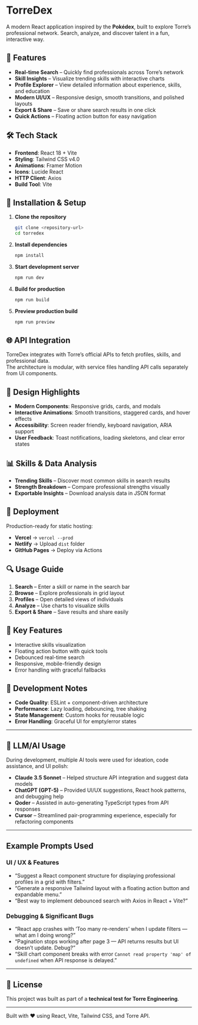 # TorreDex  

A modern React application inspired by the **Pokédex**, built to explore Torre’s professional network. Search, analyze, and discover talent in a fun, interactive way.  

## 🚀 Features  

- **Real-time Search** – Quickly find professionals across Torre’s network  
- **Skill Insights** – Visualize trending skills with interactive charts  
- **Profile Explorer** – View detailed information about experience, skills, and education  
- **Modern UI/UX** – Responsive design, smooth transitions, and polished layouts  
- **Export & Share** – Save or share search results in one click  
- **Quick Actions** – Floating action button for easy navigation  

## 🛠 Tech Stack  

- **Frontend**: React 18 + Vite  
- **Styling**: Tailwind CSS v4.0  
- **Animations**: Framer Motion  
- **Icons**: Lucide React  
- **HTTP Client**: Axios  
- **Build Tool**: Vite  

## 🔧 Installation & Setup  

1. **Clone the repository**  
   ```bash
   git clone <repository-url>
   cd torredex
   ```  

2. **Install dependencies**  
   ```bash
   npm install
   ```  

3. **Start development server**  
   ```bash
   npm run dev
   ```  

4. **Build for production**  
   ```bash
   npm run build
   ```  

5. **Preview production build**  
   ```bash
   npm run preview
   ```  

## 🌐 API Integration  

TorreDex integrates with Torre’s official APIs to fetch profiles, skills, and professional data.  
The architecture is modular, with service files handling API calls separately from UI components.  

## 🎨 Design Highlights  

- **Modern Components**: Responsive grids, cards, and modals  
- **Interactive Animations**: Smooth transitions, staggered cards, and hover effects  
- **Accessibility**: Screen reader friendly, keyboard navigation, ARIA support  
- **User Feedback**: Toast notifications, loading skeletons, and clear error states  

## 📊 Skills & Data Analysis  

- **Trending Skills** – Discover most common skills in search results  
- **Strength Breakdown** – Compare professional strengths visually  
- **Exportable Insights** – Download analysis data in JSON format  

## 🚀 Deployment  

Production-ready for static hosting:  

- **Vercel** → `vercel --prod`  
- **Netlify** → Upload `dist` folder  
- **GitHub Pages** → Deploy via Actions  

## 🔍 Usage Guide  

1. **Search** – Enter a skill or name in the search bar  
2. **Browse** – Explore professionals in grid layout  
3. **Profiles** – Open detailed views of individuals  
4. **Analyze** – Use charts to visualize skills  
5. **Export & Share** – Save results and share easily  

## 🎯 Key Features  

- Interactive skills visualization  
- Floating action button with quick tools  
- Debounced real-time search  
- Responsive, mobile-friendly design  
- Error handling with graceful fallbacks  

## 📝 Development Notes  

- **Code Quality**: ESLint + component-driven architecture  
- **Performance**: Lazy loading, debouncing, tree shaking  
- **State Management**: Custom hooks for reusable logic  
- **Error Handling**: Graceful UI for empty/error states  

---

## 🤖 LLM/AI Usage  

During development, multiple AI tools were used for ideation, code assistance, and UI polish:  
- **Claude 3.5 Sonnet** – Helped structure API integration and suggest data models  
- **ChatGPT (GPT-5)** – Provided UI/UX suggestions, React hook patterns, and debugging help  
- **Qoder** – Assisted in auto-generating TypeScript types from API responses  
- **Cursor** – Streamlined pair-programming experience, especially for refactoring components  

---

## Example Prompts Used  

### UI / UX & Features  
- “Suggest a React component structure for displaying professional profiles in a grid with filters.”  
- “Generate a responsive Tailwind layout with a floating action button and expandable menu.”  
- “Best way to implement debounced search with Axios in React + Vite?”  

### Debugging & Significant Bugs  
- “React app crashes with ‘Too many re-renders’ when I update filters — what am I doing wrong?”  
- “Pagination stops working after page 3 — API returns results but UI doesn’t update. Debug?”  
- “Skill chart component breaks with error `Cannot read property 'map' of undefined` when API response is delayed.”   

---

## 📄 License  

This project was built as part of a **technical test for Torre Engineering**.  

---  
Built with ❤️ using React, Vite, Tailwind CSS, and Torre API.  
